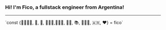 <h3>Hi! I'm Fico, a fullstack engineer from Argentina!</h3>
<hr />
`const {👨‍👩‍👧‍👧, 🤘, 🎸, 👨🏽‍🔧,🏃🏽‍♂️, 🚴🏽, 📚, 👨🏽‍💻, 🇦🇷, ❤️} = fico`
